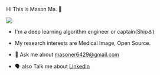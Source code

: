 Hi This is Mason Ma. 👋


![](https://komarev.com/ghpvc/?username=JohnMasoner&style=for-the-badge)

- I'm a deep learning algorithm engineer or captain(Ship⚓)

- My research interests are Medical Image, Open Source.

- 💬 Ask me about <masoner6429@gmail.com>

- 🗣️ also Talk me about [LinkedIn](https://www.linkedin.com/in/yongkang-mason-ma-545866145/)
